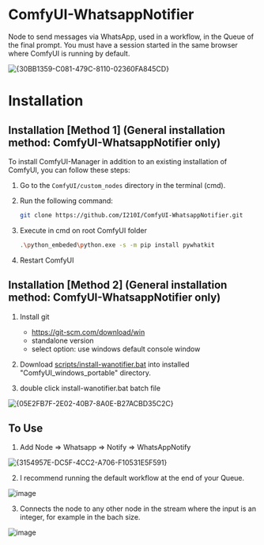 # ComfyUI-WhatsappNotifier
Node to send messages via WhatsApp, used in a workflow, in the Queue of the final prompt. You must have a session started in the same browser where ComfyUI is running by default.

![{30BB1359-C081-479C-8110-02360FA845CD}](https://github.com/user-attachments/assets/24c13788-8cbb-41c5-b95a-326b51927f13)

# Installation

## Installation [Method 1] (General installation method: ComfyUI-WhatsappNotifier only)

To install ComfyUI-Manager in addition to an existing installation of ComfyUI, you can follow these steps:

1. Go to the `ComfyUI/custom_nodes` directory in the terminal (cmd).
2. Run the following command:

   ```sh
   git clone https://github.com/I210I/ComfyUI-WhatsappNotifier.git
3. Execute in cmd on root ComfyUI folder

   ```sh
   .\python_embeded\python.exe -s -m pip install pywhatkit

4. Restart ComfyUI

## Installation [Method 2] (General installation method: ComfyUI-WhatsappNotifier only)

1. Install git
   - https://git-scm.com/download/win
   - standalone version
   - select option: use windows default console window

2. Download [scripts/install-wanotifier.bat](https://github.com/I210I/ComfyUI-WhatsappNotifier/blob/main/scripts/install-wanotifier.bat) into installed "ComfyUI_windows_portable" directory.
3. double click install-wanotifier.bat batch file

![{05E2FB7F-2E02-40B7-8A0E-B27ACBD35C2C}](https://github.com/user-attachments/assets/b450e965-9ee8-4053-ae15-40da7fb362a2)

## To Use

1. Add Node => Whatsapp => Notify => WhatsAppNotify

![{3154957E-DC5F-4CC2-A706-F10531E5F591}](https://github.com/user-attachments/assets/e1dcb3bb-4811-472b-87a5-39e4f4e6b909)

2. I recommend running the default workflow at the end of your Queue.

![image](https://github.com/user-attachments/assets/76738125-ff18-4aa2-a580-ed4eb247f9e6)

3. Connects the node to any other node in the stream where the input is an integer, for example in the bach size.

![image](https://github.com/user-attachments/assets/2e06fb87-0bdd-4a9e-b93f-e9087c66832e)

